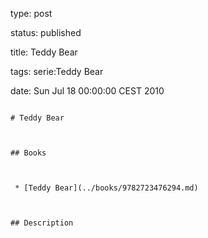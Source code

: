 type: post
status: published
title: Teddy Bear
tags: serie:Teddy Bear
date: Sun Jul 18 00:00:00 CEST 2010
~~~~~~
# Teddy Bear

## Books

 * [Teddy Bear](../books/9782723476294.md)

## Description

